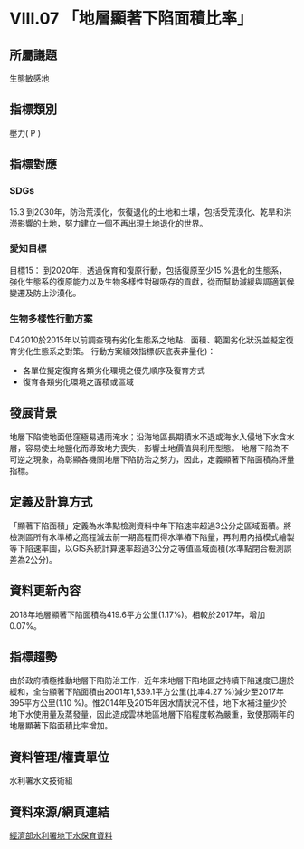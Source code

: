 # VIII.07 「地層顯著下陷面積比率」

<script type="text/javascript" src="http://cdn.mathjax.org/mathjax/latest/MathJax.js?config=TeX-AMS-MML_HTMLorMML"></script>

## 所屬議題
生態敏感地
## 指標類別
壓力( P )
## 指標對應
### SDGs
15.3
到2030年，防治荒漠化，恢復退化的土地和土壤，包括受荒漠化、乾旱和洪澇影響的土地，努力建立一個不再出現土地退化的世界。
### 愛知目標
目標15：
到2020年，透過保育和復原行動，包括復原至少15 %退化的生態系，強化生態系的復原能力以及生物多樣性對碳吸存的貢獻，從而幫助減緩與調適氣候變遷及防止沙漠化。
### 生物多樣性行動方案
D42010於2015年以前調查現有劣化生態系之地點、面積、範圍劣化狀況並擬定復育劣化生態系之對策。
行動方案績效指標(灰底表非量化)：
* 各單位擬定復育各類劣化環境之優先順序及復育方式
* 復育各類劣化環境之面積或區域
## 發展背景
地層下陷使地面低窪極易遇雨淹水；沿海地區長期積水不退或海水入侵地下水含水層，容易使土地鹽化而導致地力喪失，影響土地價值與利用型態。
地層下陷為不可逆之現象，為彰顯各機關地層下陷防治之努力，因此，定義顯著下陷面積為評量指標。
## 定義及計算方式
「顯著下陷面積」定義為水準點檢測資料中年下陷速率超過3公分之區域面積。將檢測區所有水準樁之高程減去前一期高程而得水準樁下陷量，再利用內插模式繪製等下陷速率圖，以GIS系統計算速率超過3公分之等值區域面積(水準點閉合檢測誤差為2公分)。
## 資料更新內容
2018年地層顯著下陷面積為419.6平方公里(1.17%)。相較於2017年，增加0.07%。
## 指標趨勢
由於政府積極推動地層下陷防治工作，近年來地層下陷地區之持續下陷速度已趨於緩和，全台顯著下陷面積由2001年1,539.1平方公里(比率4.27 %)減少至2017年395平方公里(1.10 %)。惟2014年及2015年因水情狀況不佳，地下水補注量少於地下水使用量及蒸發量，因此造成雲林地區地層下陷程度較為嚴重，致使那兩年的地層顯著下陷面積比率增加。
## 資料管理/權責單位
水利署水文技術組
## 資料來源/網頁連結
[經濟部水利署地下水保育資料](https://www.wra.gov.tw/6950/7170/7356/7488/13314/)